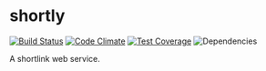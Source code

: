 # shortly

[![Build Status](https://api.travis-ci.org/jotaen/shortly.svg)](https://travis-ci.org/jotaen/shortly)
[![Code Climate](https://codeclimate.com/github/jotaen/shortly/badges/gpa.svg)](https://codeclimate.com/github/jotaen/shortly)
[![Test Coverage](https://codeclimate.com/github/jotaen/shortly/badges/coverage.svg)](https://codeclimate.com/github/jotaen/shortly/coverage)
![Dependencies](https://david-dm.org/jotaen/shortly.svg)

A shortlink web service.
